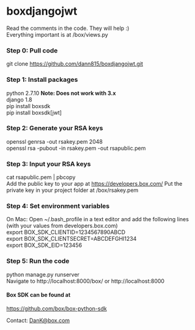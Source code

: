 # boxdjangojwt  
Read the comments in the code.  They will help :)  
Everything important is at /box/views.py  


### Step 0: Pull code  
git clone https://github.com/dann815/boxdjangojwt.git 

### Step 1: Install packages
python 2.7.10  **Note: Does not work with 3.x**  
django 1.8  
pip install boxsdk  
pip install boxsdk[jwt]  

### Step 2: Generate your RSA keys  
openssl genrsa -out rsakey.pem 2048  
openssl rsa -pubout -in rsakey.pem -out rsapublic.pem  

### Step 3: Input your RSA keys  
cat rsapublic.pem | pbcopy  
Add the public key to your app at https://developers.box.com/ 
Put the private key in your project folder at /box/rsakey.pem  

### Step 4: Set environment variables  
On Mac: Open ~/.bash_profile in a text editor and add the following lines (with your values from developers.box.com)  
export BOX_SDK_CLIENTID=1234567890ABCD  
export BOX_SDK_CLIENTSECRET=ABCDEFGHI1234  
export BOX_SDK_EID=123456  

### Step 5: Run the code  
python manage.py runserver  
Navigate to http://localhost:8000/box/ or http://localhost:8000  

#### Box SDK can be found at
https://github.com/box/box-python-sdk  

Contact: DanK@box.com
